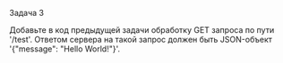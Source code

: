 Задача 3

Добавьте в код предыдущей задачи обработку GET запроса по пути '/test'. Ответом сервера на такой запрос должен быть JSON-объект '{"message": "Hello World!"}'.